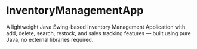 # InventoryManagementApp
A lightweight Java Swing-based Inventory Management Application with add, delete, search, restock, and sales tracking features — built using pure Java, no external libraries required.
